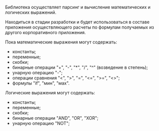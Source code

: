 Библиотека осуществляет парсинг и вычисление математических и логических выражений.

Находиться в стадии разработки и будет использоваться в составе приложения осуществляющего расчеты по формулам получаемых из другого корпоративного приложения.

Пока математические выражения могут содержать:
  - константы;
  - переменные;
  - скобки;
  - бинарные операции "+", "-", "*", "/", "^" (возведение в степень); 
  - унарную операцию "-";
  - операции сравнения "<", ">", "=", "<=", ">=", "<>";
  - формулы "if", "мин", "мах". 

Логические выражения могут содержать:
  - константы;
  - переменные;
  - скобки;
  - бинарные операции "AND", "OR", "XOR"; 
  - унарную операцию "NOT";
